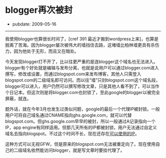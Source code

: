 # blogger再次被封

- pubdate: 2009-05-16

--------------------------


我使用blogger也算很长时间了，[cref 391 最近才搬到wordpress上来]，也算是脱离了苦海。因为blogger屡次被伟大的墙挡住去路，这堵墙比柏林墙更具有杀伤力，因为他处于无形，而且又在暗处。

今天发现blogger打不开了，比以往更严重的是连blogger这个域名也无法进入。blogger有个好处就是编辑与发布分离，也就是说用户可以通过blogger.com进入撰写，修改或设置，而通过blogspot.com来发布博客，其他人只需登入blogspot.com的二级域名即可访问。而以往“墙”只封blogspot.com这个域名段，blogger可以进入，用户仍然可以撰写修改文章，只是其他人看不到了，可以当作个日记本。但这次则是将blogger.com也封锁了，至此google的blogger以被完全屏蔽，就连。

题外话，就在今年3月也发生过类似问题，google的最后一个代理IP被封锁。一般用户可将自己域名通过CNAME指向ghs.google.com，就可以代替blogspot.com。但ghs.google.com早早的被封，所以一般通过A记录指向一个IP，app engine有同样适用。但那几天所有的IP都被封锁，用户无法通过自定义域名去指向blogspot。不过这个时间不长，现在还存在[可以使用的IP](http://www.jmj.hk/post/408.html)。

这种方式可以无视GFW，但是原来的blogspot.com无法被重定向了。现在使用自己的二级域名依然能访问blogger，就是写文章时要挂代理了。
